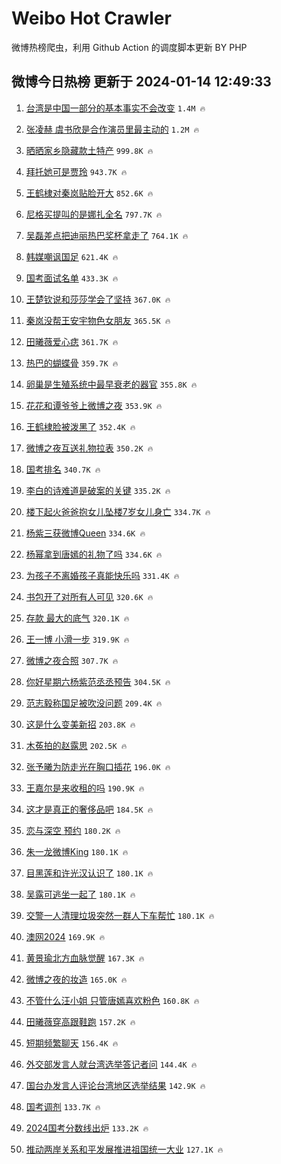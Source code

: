 # Weibo Hot Crawler 



微博热榜爬虫，利用 Github Action 的调度脚本更新 BY PHP 


## 微博今日热榜 更新于 2024-01-14 12:49:33 
1. [台湾是中国一部分的基本事实不会改变](https://s.weibo.com/weibo?q=%23%E5%8F%B0%E6%B9%BE%E6%98%AF%E4%B8%AD%E5%9B%BD%E4%B8%80%E9%83%A8%E5%88%86%E7%9A%84%E5%9F%BA%E6%9C%AC%E4%BA%8B%E5%AE%9E%E4%B8%8D%E4%BC%9A%E6%94%B9%E5%8F%98%23&t=31&band_rank=1&Refer=top) `1.4M 🔥` 

1. [张凌赫 虞书欣是合作演员里最主动的](https://s.weibo.com/weibo?q=%E5%BC%A0%E5%87%8C%E8%B5%AB%20%E8%99%9E%E4%B9%A6%E6%AC%A3%E6%98%AF%E5%90%88%E4%BD%9C%E6%BC%94%E5%91%98%E9%87%8C%E6%9C%80%E4%B8%BB%E5%8A%A8%E7%9A%84&t=31&band_rank=2&Refer=top) `1.2M 🔥` 

1. [晒晒家乡隐藏款土特产](https://s.weibo.com/weibo?q=%23%E6%99%92%E6%99%92%E5%AE%B6%E4%B9%A1%E9%9A%90%E8%97%8F%E6%AC%BE%E5%9C%9F%E7%89%B9%E4%BA%A7%23&t=31&band_rank=3&Refer=top) `999.8K 🔥` 

1. [拜托她可是贾玲](https://s.weibo.com/weibo?q=%23%E6%8B%9C%E6%89%98%E5%A5%B9%E5%8F%AF%E6%98%AF%E8%B4%BE%E7%8E%B2%23&t=31&band_rank=4&Refer=top) `943.7K 🔥` 

1. [王鹤棣对秦岚贴脸开大](https://s.weibo.com/weibo?q=%23%E7%8E%8B%E9%B9%A4%E6%A3%A3%E5%AF%B9%E7%A7%A6%E5%B2%9A%E8%B4%B4%E8%84%B8%E5%BC%80%E5%A4%A7%23&t=31&band_rank=5&Refer=top) `852.6K 🔥` 

1. [尼格买提叫的是娜扎全名](https://s.weibo.com/weibo?q=%23%E5%B0%BC%E6%A0%BC%E4%B9%B0%E6%8F%90%E5%8F%AB%E7%9A%84%E6%98%AF%E5%A8%9C%E6%89%8E%E5%85%A8%E5%90%8D%23&t=31&band_rank=6&Refer=top) `797.7K 🔥` 

1. [吴磊差点把迪丽热巴奖杯拿走了](https://s.weibo.com/weibo?q=%23%E5%90%B4%E7%A3%8A%E5%B7%AE%E7%82%B9%E6%8A%8A%E8%BF%AA%E4%B8%BD%E7%83%AD%E5%B7%B4%E5%A5%96%E6%9D%AF%E6%8B%BF%E8%B5%B0%E4%BA%86%23&t=31&band_rank=7&Refer=top) `764.1K 🔥` 

1. [韩媒嘲讽国足](https://s.weibo.com/weibo?q=%23%E9%9F%A9%E5%AA%92%E5%98%B2%E8%AE%BD%E5%9B%BD%E8%B6%B3%23&t=31&band_rank=8&Refer=top) `621.4K 🔥` 

1. [国考面试名单](https://s.weibo.com/weibo?q=%23%E5%9B%BD%E8%80%83%E9%9D%A2%E8%AF%95%E5%90%8D%E5%8D%95%23&t=31&band_rank=9&Refer=top) `433.3K 🔥` 

1. [王楚钦说和莎莎学会了坚持](https://s.weibo.com/weibo?q=%23%E7%8E%8B%E6%A5%9A%E9%92%A6%E8%AF%B4%E5%92%8C%E8%8E%8E%E8%8E%8E%E5%AD%A6%E4%BC%9A%E4%BA%86%E5%9D%9A%E6%8C%81%23&t=31&band_rank=10&Refer=top) `367.0K 🔥` 

1. [秦岚没帮王安宇物色女朋友](https://s.weibo.com/weibo?q=%23%E7%A7%A6%E5%B2%9A%E6%B2%A1%E5%B8%AE%E7%8E%8B%E5%AE%89%E5%AE%87%E7%89%A9%E8%89%B2%E5%A5%B3%E6%9C%8B%E5%8F%8B%23&t=31&band_rank=11&Refer=top) `365.5K 🔥` 

1. [田曦薇爱心痣](https://s.weibo.com/weibo?q=%E7%94%B0%E6%9B%A6%E8%96%87%E7%88%B1%E5%BF%83%E7%97%A3&t=31&band_rank=12&Refer=top) `361.7K 🔥` 

1. [热巴的蝴蝶骨](https://s.weibo.com/weibo?q=%E7%83%AD%E5%B7%B4%E7%9A%84%E8%9D%B4%E8%9D%B6%E9%AA%A8&t=31&band_rank=13&Refer=top) `359.7K 🔥` 

1. [卵巢是生殖系统中最早衰老的器官](https://s.weibo.com/weibo?q=%23%E5%8D%B5%E5%B7%A2%E6%98%AF%E7%94%9F%E6%AE%96%E7%B3%BB%E7%BB%9F%E4%B8%AD%E6%9C%80%E6%97%A9%E8%A1%B0%E8%80%81%E7%9A%84%E5%99%A8%E5%AE%98%23&t=31&band_rank=14&Refer=top) `355.8K 🔥` 

1. [花花和谭爷爷上微博之夜](https://s.weibo.com/weibo?q=%23%E8%8A%B1%E8%8A%B1%E5%92%8C%E8%B0%AD%E7%88%B7%E7%88%B7%E4%B8%8A%E5%BE%AE%E5%8D%9A%E4%B9%8B%E5%A4%9C%23&t=31&band_rank=15&Refer=top) `353.9K 🔥` 

1. [王鹤棣脸被泼黑了](https://s.weibo.com/weibo?q=%23%E7%8E%8B%E9%B9%A4%E6%A3%A3%E8%84%B8%E8%A2%AB%E6%B3%BC%E9%BB%91%E4%BA%86%23&t=31&band_rank=16&Refer=top) `352.4K 🔥` 

1. [微博之夜互送礼物拉表](https://s.weibo.com/weibo?q=%E5%BE%AE%E5%8D%9A%E4%B9%8B%E5%A4%9C%E4%BA%92%E9%80%81%E7%A4%BC%E7%89%A9%E6%8B%89%E8%A1%A8&t=31&band_rank=17&Refer=top) `350.2K 🔥` 

1. [国考排名](https://s.weibo.com/weibo?q=%E5%9B%BD%E8%80%83%E6%8E%92%E5%90%8D&t=31&band_rank=18&Refer=top) `340.7K 🔥` 

1. [李白的诗难道是破案的关键](https://s.weibo.com/weibo?q=%23%E6%9D%8E%E7%99%BD%E7%9A%84%E8%AF%97%E9%9A%BE%E9%81%93%E6%98%AF%E7%A0%B4%E6%A1%88%E7%9A%84%E5%85%B3%E9%94%AE%23&t=31&band_rank=19&Refer=top) `335.2K 🔥` 

1. [楼下起火爸爸抱女儿坠楼7岁女儿身亡](https://s.weibo.com/weibo?q=%23%E6%A5%BC%E4%B8%8B%E8%B5%B7%E7%81%AB%E7%88%B8%E7%88%B8%E6%8A%B1%E5%A5%B3%E5%84%BF%E5%9D%A0%E6%A5%BC7%E5%B2%81%E5%A5%B3%E5%84%BF%E8%BA%AB%E4%BA%A1%23&t=31&band_rank=20&Refer=top) `334.7K 🔥` 

1. [杨紫三获微博Queen](https://s.weibo.com/weibo?q=%23%E6%9D%A8%E7%B4%AB%E4%B8%89%E8%8E%B7%E5%BE%AE%E5%8D%9AQueen%23&t=31&band_rank=21&Refer=top) `334.6K 🔥` 

1. [杨幂拿到唐嫣的礼物了吗](https://s.weibo.com/weibo?q=%E6%9D%A8%E5%B9%82%E6%8B%BF%E5%88%B0%E5%94%90%E5%AB%A3%E7%9A%84%E7%A4%BC%E7%89%A9%E4%BA%86%E5%90%97&t=31&band_rank=22&Refer=top) `334.6K 🔥` 

1. [为孩子不离婚孩子真能快乐吗](https://s.weibo.com/weibo?q=%23%E4%B8%BA%E5%AD%A9%E5%AD%90%E4%B8%8D%E7%A6%BB%E5%A9%9A%E5%AD%A9%E5%AD%90%E7%9C%9F%E8%83%BD%E5%BF%AB%E4%B9%90%E5%90%97%23&t=31&band_rank=23&Refer=top) `331.4K 🔥` 

1. [书包开了对所有人可见](https://s.weibo.com/weibo?q=%E4%B9%A6%E5%8C%85%E5%BC%80%E4%BA%86%E5%AF%B9%E6%89%80%E6%9C%89%E4%BA%BA%E5%8F%AF%E8%A7%81&t=31&band_rank=24&Refer=top) `320.6K 🔥` 

1. [存款 最大的底气](https://s.weibo.com/weibo?q=%E5%AD%98%E6%AC%BE%20%E6%9C%80%E5%A4%A7%E7%9A%84%E5%BA%95%E6%B0%94&t=31&band_rank=25&Refer=top) `320.1K 🔥` 

1. [王一博 小滑一步](https://s.weibo.com/weibo?q=%E7%8E%8B%E4%B8%80%E5%8D%9A%20%E5%B0%8F%E6%BB%91%E4%B8%80%E6%AD%A5&t=31&band_rank=26&Refer=top) `319.9K 🔥` 

1. [微博之夜合照](https://s.weibo.com/weibo?q=%E5%BE%AE%E5%8D%9A%E4%B9%8B%E5%A4%9C%E5%90%88%E7%85%A7&t=31&band_rank=27&Refer=top) `307.7K 🔥` 

1. [你好星期六杨紫范丞丞预告](https://s.weibo.com/weibo?q=%E4%BD%A0%E5%A5%BD%E6%98%9F%E6%9C%9F%E5%85%AD%E6%9D%A8%E7%B4%AB%E8%8C%83%E4%B8%9E%E4%B8%9E%E9%A2%84%E5%91%8A&t=31&band_rank=28&Refer=top) `304.5K 🔥` 

1. [范志毅称国足被吹没问题](https://s.weibo.com/weibo?q=%23%E8%8C%83%E5%BF%97%E6%AF%85%E7%A7%B0%E5%9B%BD%E8%B6%B3%E8%A2%AB%E5%90%B9%E6%B2%A1%E9%97%AE%E9%A2%98%23&t=31&band_rank=29&Refer=top) `209.4K 🔥` 

1. [这是什么变美新招](https://s.weibo.com/weibo?q=%23%E8%BF%99%E6%98%AF%E4%BB%80%E4%B9%88%E5%8F%98%E7%BE%8E%E6%96%B0%E6%8B%9B%23&t=31&band_rank=30&Refer=top) `203.8K 🔥` 

1. [木菟拍的赵露思](https://s.weibo.com/weibo?q=%23%E6%9C%A8%E8%8F%9F%E6%8B%8D%E7%9A%84%E8%B5%B5%E9%9C%B2%E6%80%9D%23&t=31&band_rank=31&Refer=top) `202.5K 🔥` 

1. [张予曦为防走光在胸口插花](https://s.weibo.com/weibo?q=%23%E5%BC%A0%E4%BA%88%E6%9B%A6%E4%B8%BA%E9%98%B2%E8%B5%B0%E5%85%89%E5%9C%A8%E8%83%B8%E5%8F%A3%E6%8F%92%E8%8A%B1%23&t=31&band_rank=32&Refer=top) `196.0K 🔥` 

1. [王嘉尔是来收租的吗](https://s.weibo.com/weibo?q=%E7%8E%8B%E5%98%89%E5%B0%94%E6%98%AF%E6%9D%A5%E6%94%B6%E7%A7%9F%E7%9A%84%E5%90%97&t=31&band_rank=33&Refer=top) `190.9K 🔥` 

1. [这才是真正的奢侈品吧](https://s.weibo.com/weibo?q=%E8%BF%99%E6%89%8D%E6%98%AF%E7%9C%9F%E6%AD%A3%E7%9A%84%E5%A5%A2%E4%BE%88%E5%93%81%E5%90%A7&t=31&band_rank=34&Refer=top) `184.5K 🔥` 

1. [恋与深空 预约](https://s.weibo.com/weibo?q=%E6%81%8B%E4%B8%8E%E6%B7%B1%E7%A9%BA%20%E9%A2%84%E7%BA%A6&t=31&band_rank=35&Refer=top) `180.2K 🔥` 

1. [朱一龙微博King](https://s.weibo.com/weibo?q=%23%E6%9C%B1%E4%B8%80%E9%BE%99%E5%BE%AE%E5%8D%9AKing%23&t=31&band_rank=36&Refer=top) `180.1K 🔥` 

1. [目黑莲和许光汉认识了](https://s.weibo.com/weibo?q=%E7%9B%AE%E9%BB%91%E8%8E%B2%E5%92%8C%E8%AE%B8%E5%85%89%E6%B1%89%E8%AE%A4%E8%AF%86%E4%BA%86&t=31&band_rank=37&Refer=top) `180.1K 🔥` 

1. [吴露可逃坐一起了](https://s.weibo.com/weibo?q=%E5%90%B4%E9%9C%B2%E5%8F%AF%E9%80%83%E5%9D%90%E4%B8%80%E8%B5%B7%E4%BA%86&t=31&band_rank=38&Refer=top) `180.1K 🔥` 

1. [交警一人清理垃圾突然一群人下车帮忙](https://s.weibo.com/weibo?q=%23%E4%BA%A4%E8%AD%A6%E4%B8%80%E4%BA%BA%E6%B8%85%E7%90%86%E5%9E%83%E5%9C%BE%E7%AA%81%E7%84%B6%E4%B8%80%E7%BE%A4%E4%BA%BA%E4%B8%8B%E8%BD%A6%E5%B8%AE%E5%BF%99%23&t=31&band_rank=39&Refer=top) `180.1K 🔥` 

1. [澳网2024](https://s.weibo.com/weibo?q=%E6%BE%B3%E7%BD%912024&t=31&band_rank=40&Refer=top) `169.9K 🔥` 

1. [黄景瑜北方血脉觉醒](https://s.weibo.com/weibo?q=%E9%BB%84%E6%99%AF%E7%91%9C%E5%8C%97%E6%96%B9%E8%A1%80%E8%84%89%E8%A7%89%E9%86%92&t=31&band_rank=41&Refer=top) `167.3K 🔥` 

1. [微博之夜的妆造](https://s.weibo.com/weibo?q=%E5%BE%AE%E5%8D%9A%E4%B9%8B%E5%A4%9C%E7%9A%84%E5%A6%86%E9%80%A0&t=31&band_rank=42&Refer=top) `165.0K 🔥` 

1. [不管什么汪小姐 只管唐嫣喜欢粉色](https://s.weibo.com/weibo?q=%E4%B8%8D%E7%AE%A1%E4%BB%80%E4%B9%88%E6%B1%AA%E5%B0%8F%E5%A7%90%20%E5%8F%AA%E7%AE%A1%E5%94%90%E5%AB%A3%E5%96%9C%E6%AC%A2%E7%B2%89%E8%89%B2&t=31&band_rank=43&Refer=top) `160.8K 🔥` 

1. [田曦薇穿高跟鞋跑](https://s.weibo.com/weibo?q=%E7%94%B0%E6%9B%A6%E8%96%87%E7%A9%BF%E9%AB%98%E8%B7%9F%E9%9E%8B%E8%B7%91&t=31&band_rank=44&Refer=top) `157.2K 🔥` 

1. [短期频繁聊天](https://s.weibo.com/weibo?q=%E7%9F%AD%E6%9C%9F%E9%A2%91%E7%B9%81%E8%81%8A%E5%A4%A9&t=31&band_rank=45&Refer=top) `156.4K 🔥` 

1. [外交部发言人就台湾选举答记者问](https://s.weibo.com/weibo?q=%23%E5%A4%96%E4%BA%A4%E9%83%A8%E5%8F%91%E8%A8%80%E4%BA%BA%E5%B0%B1%E5%8F%B0%E6%B9%BE%E9%80%89%E4%B8%BE%E7%AD%94%E8%AE%B0%E8%80%85%E9%97%AE%23&t=31&band_rank=46&Refer=top) `144.4K 🔥` 

1. [国台办发言人评论台湾地区选举结果](https://s.weibo.com/weibo?q=%23%E5%9B%BD%E5%8F%B0%E5%8A%9E%E5%8F%91%E8%A8%80%E4%BA%BA%E8%AF%84%E8%AE%BA%E5%8F%B0%E6%B9%BE%E5%9C%B0%E5%8C%BA%E9%80%89%E4%B8%BE%E7%BB%93%E6%9E%9C%23&t=31&band_rank=47&Refer=top) `142.9K 🔥` 

1. [国考调剂](https://s.weibo.com/weibo?q=%E5%9B%BD%E8%80%83%E8%B0%83%E5%89%82&t=31&band_rank=48&Refer=top) `133.7K 🔥` 

1. [2024国考分数线出炉](https://s.weibo.com/weibo?q=%232024%E5%9B%BD%E8%80%83%E5%88%86%E6%95%B0%E7%BA%BF%E5%87%BA%E7%82%89%23&t=31&band_rank=49&Refer=top) `133.2K 🔥` 

1. [推动两岸关系和平发展推进祖国统一大业](https://s.weibo.com/weibo?q=%23%E6%8E%A8%E5%8A%A8%E4%B8%A4%E5%B2%B8%E5%85%B3%E7%B3%BB%E5%92%8C%E5%B9%B3%E5%8F%91%E5%B1%95%E6%8E%A8%E8%BF%9B%E7%A5%96%E5%9B%BD%E7%BB%9F%E4%B8%80%E5%A4%A7%E4%B8%9A%23&t=31&band_rank=50&Refer=top) `127.1K 🔥` 

